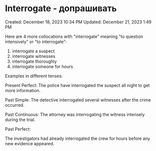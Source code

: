 # Interrogate - допрашивать

Created: December 18, 2023 10:34 PM
Updated: December 21, 2023 1:49 PM

Here are 4 more collocations with "interrogate" meaning "to question intensively" or "to interrogate":

1. interrogate a suspect
2. interrogate witnesses
3. interrogate thoroughly
4. interrogate someone for hours

Examples in different tenses:

Present Perfect:
The police have interrogated the suspect all night to get more information.

Past Simple:
The detective interrogated several witnesses after the crime occurred.

Past Continuous:
The attorney was interrogating the witness intensely during the trial.

Past Perfect:

The investigators had already interrogated the crew for hours before any new evidence appeared.